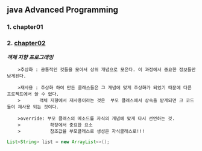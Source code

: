 ## java Advanced Programming

### 1. chapter01

### 2. [chapter02](https://github.com/OJUDAM/java-study-maven/tree/master/chapter02/src/main/java/kr/ac/gachon)
___객체 지향 프로그래밍___

```text
	>추상화 : 공통적인 것들을 모아서 상위 개념으로 모은다. 이 과정에서 중요한 정보들만 남게된다.
	
	>재사용 : 추상화 하여 만든 클래스들은 그 개념에 맞게 추상화가 되었기 때문에 다른 프로젝트에서 쓸 수 없다.
	>		객체 지향에서 재사용이라는 것은  부모 클래스에서 상속을 받게되면 크 코드들이 재사용 되는 것이다.
	
	>override: 부모 클래스의 메소드를 자식의 개념에 맞게 다시 선언하는 것.
	>  			확장에서 중요한 요소
	>			참조값을 부모클래스로 생성은 자식클래스로!!!
```

```java
List<String> list = new ArrayList<>();
```
